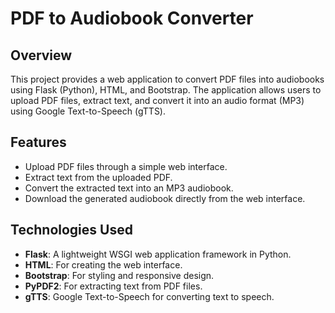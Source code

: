 # PDF to Audiobook Converter

## Overview

This project provides a web application to convert PDF files into audiobooks using Flask (Python), HTML, and Bootstrap. The application allows users to upload PDF files, extract text, and convert it into an audio format (MP3) using Google Text-to-Speech (gTTS).

## Features

- Upload PDF files through a simple web interface.
- Extract text from the uploaded PDF.
- Convert the extracted text into an MP3 audiobook.
- Download the generated audiobook directly from the web interface.

## Technologies Used

- **Flask**: A lightweight WSGI web application framework in Python.
- **HTML**: For creating the web interface.
- **Bootstrap**: For styling and responsive design.
- **PyPDF2**: For extracting text from PDF files.
- **gTTS**: Google Text-to-Speech for converting text to speech.
